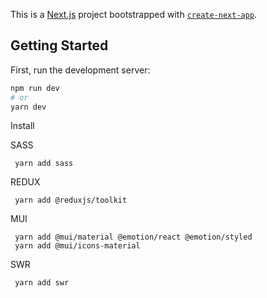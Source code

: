 This is a [Next.js](https://nextjs.org/) project bootstrapped with [`create-next-app`](https://github.com/vercel/next.js/tree/canary/packages/create-next-app).

## Getting Started

First, run the development server:

```bash
npm run dev
# or
yarn dev
```

Install



SASS
``````````
 yarn add sass
``````````


REDUX
``````````
 yarn add @reduxjs/toolkit

``````````

MUI
``````````
 yarn add @mui/material @emotion/react @emotion/styled
 yarn add @mui/icons-material

``````````

SWR
``````````
 yarn add swr

``````````
